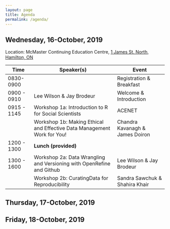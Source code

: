 ```yaml
---
layout: page
title: Agenda
permalink: /agenda/
---
```




## Wednesday, 16-October, 2019
Location: McMaster Continuing Education Centre, [1 James St. North, Hamilton, ON](https://goo.gl/maps/5kK3S6DEB4SJ8SYV8)

<table>
  <thead>
    <tr>
	<th>Time</th>
	<th>Speaker(s)</th>
	<th>Event</th>
    </tr>
  </thead>	
<tbody>
    <tr>
	<td>0830-0900</td>
	<td></td>
	<td>Registration & Breakfast</td>
    </tr>
    <tr>
        <td>0900 - 0910</td>
        <td>Lee Wilson & Jay Brodeur</td>
        <td>Welcome & Introduction</td>
    </tr>
    <tr>
    	<td>0915 - 1145</td>
    	<td>Workshop 1a: Introduction to R for Social Scientists</td>
    	<td>ACENET</td>
    </tr>
    <tr>
    	<td></td>
    	<td>Workshop 1b: Making Ethical and Effective Data Management Work for You!</td>
    	<td>Chandra Kavanagh & James Doiron</td>
    </tr>
    <tr>
	 <td>1200 - 1300</td>
	 <td colspan="2"><strong>Lunch (provided)</td>
    </tr>
    <tr>	
	<td>1300 - 1600</td>
    	<td>Workshop 2a: Data Wrangling and Versioning with OpenRefine and Github</td>
    	<td>Lee Wilson & Jay Brodeur</td>
    </tr>
    <tr>	
	<td></td>
    	<td>Workshop 2b: CuratingData for Reproducibility</td>
    	<td>Sandra Sawchuk & Shahira Khair</td>
    </tr>
  </tbody>
</table>
    
## Thursday, 17-October, 2019

## Friday, 18-October, 2019

<!--   
      <td><a href="../speakers#Brodeur">Jason Brodeur</a> &amp <a href="../speakers#Homuth">Christine Homuth</a>, McMaster University</td>
			<td><a href="../abstracts#workshop1">Hackfest</a></td>
		</tr>
		<tr>
			<td>1130-1200</td>
			<td>Audrie Schell &amp Julie Niven</td>
			<td>Tour of McMaster University Library Preservation Lab</td>
		</tr>
		<tr>
			<td>1330-1600</td>
			<td><a href="../speakers#Brodeur">Jason Brodeur</a> &amp <a href="../speakers#Homuth">Christine Homuth</a>, McMaster University</td>
			<td><a href="../abstracts#workshop1">Hackfest</a></td>
		</tr>
		<tr>
			<td>1800</td>
			<td>–</td>
			<td>Icebreaker: <a href="https://www.phoenixmcmaster.com/">The Phoenix CraftHouse &amp; Grill, McMaster University</a></td>
		</tr>
	</tbody>
</table>
-->
